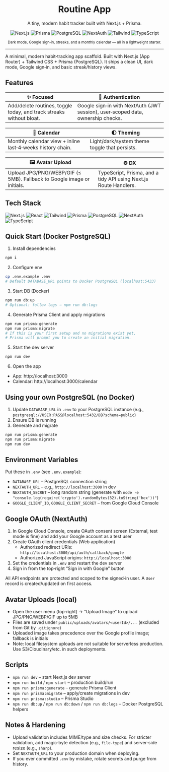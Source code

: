 <div align="center">

  <h1>Routine App</h1>
  <p>A tiny, modern habit tracker built with Next.js + Prisma.</p>

  <p>
    <img alt="Next.js" src="https://img.shields.io/badge/Next.js-14-black?logo=nextdotjs" />
    <img alt="Prisma" src="https://img.shields.io/badge/Prisma-ORM-2D3748?logo=prisma" />
    <img alt="PostgreSQL" src="https://img.shields.io/badge/DB-PostgreSQL-336791?logo=postgresql&logoColor=white" />
    <img alt="NextAuth" src="https://img.shields.io/badge/Auth-NextAuth-3C3C3C?logo=auth0&logoColor=white" />
    <img alt="Tailwind" src="https://img.shields.io/badge/Tailwind-CSS-38B2AC?logo=tailwindcss&logoColor=white" />
    <img alt="TypeScript" src="https://img.shields.io/badge/TypeScript-5.x-3178C6?logo=typescript&logoColor=white" />
  </p>

  <p>
    <sub>Dark mode, Google sign‑in, streaks, and a monthly calendar — all in a lightweight starter.</sub>
  </p>

</div>

---

A minimal, modern habit‑tracking app scaffold. Built with Next.js (App Router) + Tailwind CSS + Prisma (PostgreSQL). It ships a clean UI, dark mode, Google sign‑in, and basic streak/history views.

## Features

| ✨ Focused | 🔐 Authentication |
| --- | --- |
| Add/delete routines, toggle today, and track streaks without bloat. | Google sign‑in with NextAuth (JWT session), user‑scoped data, ownership checks. |

| 📅 Calendar | 🌓 Theming |
| --- | --- |
| Monthly calendar view + inline last‑4‑weeks history chain. | Light/dark/system theme toggle that persists. |

| 🖼️ Avatar Upload | ⚙️ DX |
| --- | --- |
| Upload JPG/PNG/WEBP/GIF (≤ 5MB). Fallback to Google image or initials. | TypeScript, Prisma, and a tidy API using Next.js Route Handlers. |

## Tech Stack

<p>
  <img alt="Next.js" src="https://img.shields.io/badge/Next.js-14-black?logo=nextdotjs" />
  <img alt="React" src="https://img.shields.io/badge/React-18-20232A?logo=react&logoColor=61DAFB" />
  <img alt="Tailwind" src="https://img.shields.io/badge/Tailwind-CSS-38B2AC?logo=tailwindcss&logoColor=white" />
  <img alt="Prisma" src="https://img.shields.io/badge/Prisma-ORM-2D3748?logo=prisma" />
  <img alt="PostgreSQL" src="https://img.shields.io/badge/PostgreSQL-16-336791?logo=postgresql&logoColor=white" />
  <img alt="NextAuth" src="https://img.shields.io/badge/NextAuth-v4-3C3C3C?logo=auth0&logoColor=white" />
  <img alt="TypeScript" src="https://img.shields.io/badge/TypeScript-5.x-3178C6?logo=typescript&logoColor=white" />
</p>

## Quick Start (Docker PostgreSQL)

1) Install dependencies

```bash
npm i
```

2) Configure env

```bash
cp .env.example .env
# Default DATABASE_URL points to Docker PostgreSQL (localhost:5433)
```

3) Start DB (Docker)

```bash
npm run db:up
# Optional: follow logs → npm run db:logs
```

4) Generate Prisma Client and apply migrations

```bash
npm run prisma:generate
npm run prisma:migrate
# If this is your first setup and no migrations exist yet,
# Prisma will prompt you to create an initial migration.
```

5) Start the dev server

```bash
npm run dev
```

6) Open the app

- App: http://localhost:3000
- Calendar: http://localhost:3000/calendar

## Using your own PostgreSQL (no Docker)

1) Update `DATABASE_URL` in `.env` to your PostgreSQL instance (e.g., `postgresql://USER:PASS@localhost:5432/DB?schema=public`)
2) Ensure DB is running
3) Generate and migrate

```bash
npm run prisma:generate
npm run prisma:migrate
npm run dev
```

## Environment Variables

Put these in `.env` (see `.env.example`):

- `DATABASE_URL` – PostgreSQL connection string
- `NEXTAUTH_URL` – e.g., `http://localhost:3000` in dev
- `NEXTAUTH_SECRET` – long random string (generate with `node -e "console.log(require('crypto').randomBytes(32).toString('hex'))"`)
- `GOOGLE_CLIENT_ID`, `GOOGLE_CLIENT_SECRET` – from Google Cloud Console

## Google OAuth (NextAuth)

1) In Google Cloud Console, create OAuth consent screen (External, test mode is fine) and add your Google account as a test user
2) Create OAuth client credentials (Web application)
   - Authorized redirect URIs: `http://localhost:3000/api/auth/callback/google`
   - Authorized JavaScript origins: `http://localhost:3000`
3) Set the credentials in `.env` and restart the dev server
4) Sign in from the top‑right “Sign in with Google” button

All API endpoints are protected and scoped to the signed‑in user. A `User` record is created/updated on first access.

## Avatar Uploads (local)

- Open the user menu (top‑right) → “Upload Image” to upload JPG/PNG/WEBP/GIF up to 5MB
- Files are saved under `public/uploads/avatars/<userId>/...` (excluded from Git by `.gitignore`)
- Uploaded image takes precedence over the Google profile image; fallback is initials
- Note: local filesystem uploads are not suitable for serverless production. Use S3/Cloudinary/etc. in such deployments.

## Scripts

- `npm run dev` – start Next.js dev server
- `npm run build` / `npm start` – production build/run
- `npm run prisma:generate` – generate Prisma Client
- `npm run prisma:migrate` – apply/create migrations in dev
- `npm run prisma:studio` – Prisma Studio
- `npm run db:up` / `npm run db:down` / `npm run db:logs` – Docker PostgreSQL helpers

## Notes & Hardening

- Upload validation includes MIME/type and size checks. For stricter validation, add magic‑byte detection (e.g., `file-type`) and server‑side resize (e.g., `sharp`).
- Set `NEXTAUTH_URL` to your production domain when deploying.
- If you ever committed `.env` by mistake, rotate secrets and purge from history.
